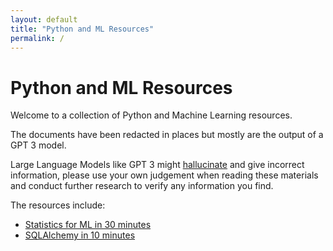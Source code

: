 ```yaml
---
layout: default 
title: "Python and ML Resources"
permalink: /
---
```


# Python and ML Resources

Welcome to a collection of Python and Machine Learning resources. 

The documents have been redacted in places but mostly are the output of a GPT 3 model. 

Large Language Models like GPT 3 might [hallucinate](https://en.wikipedia.org/wiki/Hallucination_(artificial_intelligence)#:~:text=AI%20hallucination%20gained%20prominence%20around,falsehoods%20within%20its%20generated%20content.) and give incorrect information, please use your own judgement when reading these materials and conduct further research to verify any information you find.


The resources include:

- [Statistics for ML in 30 minutes](./stats-for-ml-in-30-minutes.md)
- [SQLAlchemy in 10 minutes](./sqlalchemy-in-10-minutes.md)